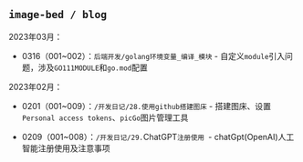 ## `image-bed / blog`

2023年03月：

* 0316（001~002）：`后端开发/golang环境变量_编译_模块` - 自定义`module`引入问题，涉及`GO111MODULE`和`go.mod`配置

2023年02月：

* 0201（001~009）：`/开发日记/28.使用github搭建图床` - 搭建图床、设置`Personal access tokens`、`picGo`图片管理工具

* 0209（001~008）：`/开发日记/29.`ChatGPT`注册使用 `- chatGpt(OpenAI)人工智能注册使用及注意事项
